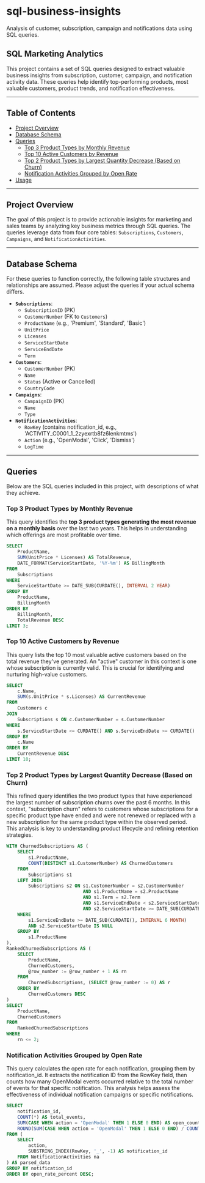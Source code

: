 # sql-business-insights

Analysis of customer, subscription, campaign and notifications data using SQL queries.

## SQL Marketing Analytics

This project contains a set of SQL queries designed to extract valuable business insights from subscription, customer, campaign, and notification activity data. These queries help identify top-performing products, most valuable customers, product trends, and notification effectiveness.

---

## Table of Contents

* [Project Overview](#project-overview)
* [Database Schema](#database-schema)
* [Queries](#queries)
    * [Top 3 Product Types by Monthly Revenue](#top-3-product-types-by-monthly-revenue)
    * [Top 10 Active Customers by Revenue](#top-10-active-customers-by-revenue)
    * [Top 2 Product Types by Largest Quantity Decrease (Based on Churn)](#top-2-product-types-by-largest-quantity-decrease-based-on-churn)
    * [Notification Activities Grouped by Open Rate](#notification-activities-grouped-by-open-rate)
* [Usage](#usage)

---

## Project Overview

The goal of this project is to provide actionable insights for marketing and sales teams by analyzing key business metrics through SQL queries. The queries leverage data from four core tables: `Subscriptions`, `Customers`, `Campaigns`, and `NotificationActivities`.

---

## Database Schema

For these queries to function correctly, the following table structures and relationships are assumed. Please adjust the queries if your actual schema differs.

* **`Subscriptions`**:
    * `SubscriptionID` (PK)
    * `CustomerNumber` (FK to `Customers`)
    * `ProductName` (e.g., 'Premium', 'Standard', 'Basic')
    * `UnitPrice`
    * `Licenses`
    * `ServiceStartDate`
    * `ServiceEndDate`
    * `Term`
* **`Customers`**:
    * `CustomerNumber` (PK)
    * `Name`
    * `Status` (Active or Cancelled)
    * `CountryCode`
* **`Campaigns`**:
    * `CampaignID` (PK)
    * `Name`
    * `Type`
* **`NotificationActivities`**:
    * `RowKey` (contains notification_id, e.g., 'ACTIVITY_C0001_1_2zyexrtb8fz6lenkmtms')
    * `Action` (e.g., 'OpenModal', 'Click', 'Dismiss')
    * `LogTime`

---

## Queries

Below are the SQL queries included in this project, with descriptions of what they achieve.

### Top 3 Product Types by Monthly Revenue

This query identifies the **top 3 product types generating the most revenue on a monthly basis** over the last two years. This helps in understanding which offerings are most profitable over time.

```SQL
SELECT
    ProductName,
    SUM(UnitPrice * Licenses) AS TotalRevenue,
    DATE_FORMAT(ServiceStartDate, '%Y-%m') AS BillingMonth
FROM
    Subscriptions
WHERE
    ServiceStartDate >= DATE_SUB(CURDATE(), INTERVAL 2 YEAR)
GROUP BY
    ProductName,
    BillingMonth
ORDER BY
    BillingMonth,
    TotalRevenue DESC
LIMIT 3;
```

### Top 10 Active Customers by Revenue

This query lists the top 10 most valuable active customers based on the total revenue they've generated. An "active" customer in this context is one whose subscription is currently valid. This is crucial for identifying and nurturing high-value customers.

```SQL
SELECT
    c.Name,
    SUM(s.UnitPrice * s.Licenses) AS CurrentRevenue
FROM
    Customers c
JOIN
    Subscriptions s ON c.CustomerNumber = s.CustomerNumber
WHERE
    s.ServiceStartDate <= CURDATE() AND s.ServiceEndDate >= CURDATE()
GROUP BY
    c.Name
ORDER BY
    CurrentRevenue DESC
LIMIT 10;
```

### Top 2 Product Types by Largest Quantity Decrease (Based on Churn)

This refined query identifies the two product types that have experienced the largest number of subscription churns over the past 6 months. In this context, "subscription churn" refers to customers whose subscriptions for a specific product type have ended and were not renewed or replaced with a new subscription for the same product type within the observed period. This analysis is key to understanding product lifecycle and refining retention strategies.

```SQL
WITH ChurnedSubscriptions AS (
    SELECT
        s1.ProductName,
        COUNT(DISTINCT s1.CustomerNumber) AS ChurnedCustomers
    FROM
        Subscriptions s1
    LEFT JOIN
        Subscriptions s2 ON s1.CustomerNumber = s2.CustomerNumber
                            AND s1.ProductName = s2.ProductName
                            AND s1.Term = s2.Term
                            AND s1.ServiceEndDate < s2.ServiceStartDate
                            AND s2.ServiceStartDate >= DATE_SUB(CURDATE(), INTERVAL 6 MONTH)
    WHERE
        s1.ServiceEndDate >= DATE_SUB(CURDATE(), INTERVAL 6 MONTH)
        AND s2.ServiceStartDate IS NULL
    GROUP BY
        s1.ProductName
),
RankedChurnedSubscriptions AS (
    SELECT
        ProductName,
        ChurnedCustomers,
        @row_number := @row_number + 1 AS rn
    FROM
        ChurnedSubscriptions, (SELECT @row_number := 0) AS r
    ORDER BY
        ChurnedCustomers DESC
)
SELECT
    ProductName,
    ChurnedCustomers
FROM
    RankedChurnedSubscriptions
WHERE
    rn <= 2;
```

### Notification Activities Grouped by Open Rate

This query calculates the open rate for each notification, grouping them by notification_id. It extracts the notification ID from the RowKey field, then counts how many OpenModal events occurred relative to the total number of events for that specific notification. This analysis helps assess the effectiveness of individual notification campaigns or specific notifications.

```SQL
SELECT
    notification_id,
    COUNT(*) AS total_events,
    SUM(CASE WHEN action = 'OpenModal' THEN 1 ELSE 0 END) AS open_count,
    ROUND(SUM(CASE WHEN action = 'OpenModal' THEN 1 ELSE 0 END) / COUNT(*) * 100, 2) AS open_rate_percent
FROM (
    SELECT
        action,
        SUBSTRING_INDEX(RowKey, '_', -1) AS notification_id
    FROM NotificationActivities na
) AS parsed_data
GROUP BY notification_id
ORDER BY open_rate_percent DESC;
```
